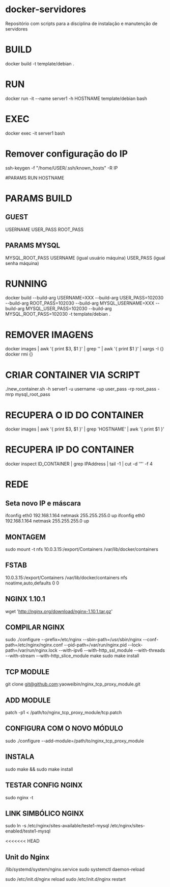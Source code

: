 # docker-servidores
Repositório com scripts para a disciplina de instalação e manutenção de servidores

# BUILD
docker build -t template/debian .

# RUN
docker run -it --name server1 -h HOSTNAME template/debian bash

# EXEC
docker exec -it server1 bash

# Remover configuração do IP
ssh-keygen -f "/home/USER/.ssh/known_hosts" -R IP

#PARAMS RUN
HOSTNAME

# PARAMS BUILD
## GUEST
USERNAME
USER_PASS
ROOT_PASS

## PARAMS MYSQL
MYSQL_ROOT_PASS
USERNAME (igual usuário máquina)
USER_PASS (igual senha máquina)

# RUNNING
docker build --build-arg USERNAME=XXX --build-arg USER_PASS=102030 --build-arg ROOT_PASS=102030 --build-arg MYSQL_USERNAME=XXX --build-arg MYSQL_USER_PASS=102030 --build-arg MYSQL_ROOT_PASS=102030 -t template/debian .

# REMOVER IMAGENS <NONE>
docker images | awk '{ print $3, $1 }' | grep '<none>' | awk '{ print $1 }' | xargs -I {} docker rmi {}

# CRIAR CONTAINER VIA SCRIPT
./new_container.sh -h server1 -u username -up user_pass -rp root_pass -mrp mysql_root_pass

# RECUPERA O ID DO CONTAINER
docker images | awk '{ print $3, $1 }' | grep 'HOSTNAME' | awk '{ print $1 }'

# RECUPERA IP DO CONTAINER 
docker inspect ID_CONTAINER | grep IPAddress | tail -1 | cut -d '"' -f 4

# REDE
## Seta novo IP e máscara
ifconfig eth0 192.168.1.164 netmask 255.255.255.0 up
ifconfig eth0 192.168.1.164 netmask 255.255.255.0 up

## MONTAGEM
sudo mount -t nfs 10.0.3.15:/export/Containers /var/lib/docker/containers

## FSTAB
10.0.3.15:/export/Containers /var/lib/docker/containers nfs noatime,auto,defaults 0 0

## NGINX 1.10.1
wget 'http://nginx.org/download/nginx-1.10.1.tar.gz'

## COMPILAR NGINX
sudo ./configure  --prefix=/etc/nginx --sbin-path=/usr/sbin/nginx  --conf-path=/etc/nginx/nginx.conf --pid-path=/var/run/nginx.pid --lock-path=/var/run/nginx.lock --with-ipv6 --with-http_ssl_module --with-threads --with-stream --with-http_slice_module
make
sudo make install

## TCP MODULE
git clone git@github.com:yaoweibin/nginx_tcp_proxy_module.git

## ADD MODULE
patch -p1 < /path/to/nginx_tcp_proxy_module/tcp.patch

## CONFIGURA COM O NOVO MÓDULO
sudo ./configure --add-module=/path/to/nginx_tcp_proxy_module

## INSTALA
sudo make && sudo make install

## TESTAR CONFIG NGINX
sudo nginx -t

## LINK SIMBÓLICO NGINX
sudo ln -s /etc/nginx/sites-available/teste1-mysql /etc/nginx/sites-enabled/teste1-mysql

<<<<<<< HEAD
## Unit do Nginx
/lib/systemd/system/nginx.service
sudo systemctl daemon-reload

sudo /etc/init.d/nginx reload
sudo /etc/init.d/nginx restart

